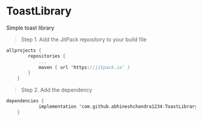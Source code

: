 # ToastLibrary
Simple toast library

> Step 1. Add the JitPack repository to your build file

```kotlin
allprojects {
		repositories {
			...
			maven { url 'https://jitpack.io' }
		}
	}
```

> Step 2. Add the dependency

```kotlin
dependencies {
	        implementation 'com.github.abhineshchandra1234:ToastLibrary:Tag'
	}
```
